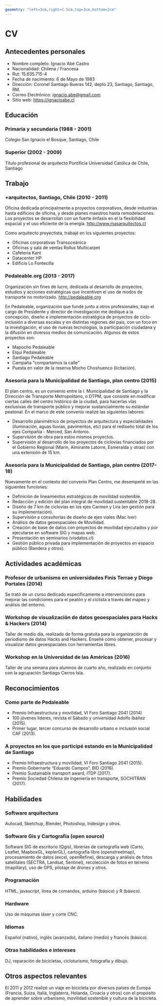 ```yaml
---
geometry: "left=3cm,right=1.5cm,top=3cm,bottom=2cm"
---
```


# CV

## Antecedentes personales

- Nombre completo: Ignacio Abé Castro
- Nacionalidad: Chilena / Francesa
- Rut: 15.635.715-4
- Fecha de nacimiento: 6 de Mayo de 1983
- Dirección: Coronel Santiago Bueras 142, depto 23, Santiago, Santiago, RM.
- Correo Electrónico: ignacio.abe@gmail.com
- Sitio web: <https://ignacioabe.cl>

<!-- Incluir presentación breve -->

## Educación

### Primaria y secundaria (1988 - 2001)

Colegio San Ignacio el Bosque, Santiago, Chile

### Superior (2002 - 2009)

Título profesional de arquitecto Pontificia Universidad Católica de Chile, Santiago

## Trabajo

### +arquitectos, Santiago, Chile (2010 - 2011)

Oficina dedicada principalmente a proyectos corporativos, desde industrias hasta edificios de oficina, y desde planes maestros hasta remodelaciones. Los proyectos se desarrollan con un fuerte énfasis en el la flexibilidad espacial y el uso eficiente de la energía. <http://www.masarquitectos.cl>  

Como arquitecto proyectista, trabajé en los siguientes proyectos:

- Oficinas corporativas Transoceánica
- Oficinas y sala de ventas Rollux Multicarpet
- Cafetería Kant
- Datacenter HP
- Edificio Lo Fontecilla

<!-- ### Oficinas ComparaOnline.com (2011)

Consiste en una planta libre de oficinas para el sitio de internet comparaOnline, de 300 m2, incluyendo todas las instalaciones, muebles in situ, revestimientos y espacios exteriores. <http://www.comparaonline.com>

Trabajé (asociado con dos colegas) en el proyecto de habilitación interior. -->

### Pedaleable.org (2013 - 2017)

Organización sin fines de lucro, dedicada al desarrollo de proyectos, estudios y acciones estratégicas que incentiven el uso de modos de transporte no motorizado.
<http://pedaleable.org>

En Pedaleable, organización que fundé junto a otros profesionales, bajo el cargo de Presidente y director de investigación me dediqué a la concepción, diseño e implementación estratégica de proyectos de ciclo-inclusión a diversas escalas y en distintas regiones del país, con un foco en la investigación, el uso de nuevas tecnologías, la participación ciudadana y la difusión en diversos medios de comunicación. Algunos de estos proyectos son:

- Mapocho Pedaleable
- Elqui Pedaleable
- Santiago Pedaleable
- Campaña "compartamos la calle"
- Puesta en valor de la reserva Mocho Choshuenco (licitación).

### Asesoría para la Municipalidad de Santiago, plan centro (2015)

El plan centro, es un convenio entre la I. Municipalidad de Santiago y la Dirección de Transporte Metropolitano, o DTPM, que consiste en modificar ciertas calles del centro histórico de la ciudad, para hacerlas vías exclusivas de transporte público y mejorar sustancialmente su estándar peatonal. En el marco de este convenio realizé las siguientes labores:

- Desarrollo planimétrico de proyectos de arquitectura y especialidades (iluminación, aguas lluvias, pavimentos, etc) para el rediseño total de los ejes Compañía - Merced, San Antonio.
- Supervisión de obra para estos mismos proyectos.
- Supervisión al desarrollo de los proyectos de ciclovías financiados por el Gobierno Regional (Marín, Almirante Latorre, Esmeralda y otras) con una extensión de 15 km.

### Asesoría para la Municipalidad de Santiago, plan centro (2017-18)

Nuevamente en el contexto del convenio Plan Centro, me desempeñé en las siguientes funciones:

- Definición de lineamientos estratégicos de movilidad sostenible.
- Redacción y edición del plan integral de movilidad sustentable 2018-28.
- Diseño de 7 km de ciclovías en los ejes Carmen y Lira (en gestión para su implementación).
- Supervisión a consultorías de diseño de ejes viales (Mac Iver)
- Análisis de datos geoespaciales de Movilidad.
- Creación de base de datos con proyectos de movilidad ejecutados y por ejecutarse en software SIG y mapas web.
- Presentación en seminarios (visdatos.cl)
- Gestión público privada para implementación de proyectos en espacio público (Bandera y otros).

## Actividades académicas

### Profesor de urbanismo en universidades Finis Terrae y Diego Portales (2014)

Se trató de un curso dedicado específicamente a intervenciones para mejorar las condiciones para el peatón y el ciclista a través del mapeo y análisis del entorno.

### Workshop de visualización de datos geoespaciales para Hacks & Hackers (2014)

Taller de medio día, realizado de forma gratuita para la organización de periodismo de datos Hacks and Hackers. Enseñé cómo obtener, procesar y visualizar datos geoespaciales con herramientas libres.

### Workshop en la Universidad de las Américas (2016)

Taller de una semana para alumnos de cuarto año, realizado en conjunto con la agrupación Santiago Cerros Isla.

## Reconocimientos

### Como parte de Pedaleable

- Premio Infraestructura y movilidad, VI Foro Santiago 2041 (2014)
- 100 jóvenes líderes, revista el Sábado y universidad Adolfo Ibáñez (2015).
- Primer lugar, tercer concurso de desarrollo urbano e inclusión social CAF (2013).

### A proyectos en los que participé estando en la Municipalidad de Santiago

- Premio Infraestructura y movilidad, VI Foro Santiago 2041 (2015).
- Premio Gobernarte “Eduardo Campos”, BID (2016).
- Premio Sustainable transport award, ITDP (2017).
- Premio Sociedad Chilena de ingeniería en transporte, SOCHITRAN (2017).

## Habilidades

<!-- Incluir descripción -->

### Software arquitectura

Autocad, Sketchup, Blender, Photoshop, Indesign y otros.

### Software Gis y Cartografía (open source)

Software SIG de escritorio (Qgis), librerías de cartografía web (Carto, Leaflet, MapboxGL, keplerGL), cartografía libre (openstreetmap), procesamiento de datos (excel, openRefine), descarga y análisis de fotos satelitales (SECTRA, Landsat, Sentinel), recolección de fotos en terreno (mapillary), uso de GPS, pilotaje de drones y otros.

### Programación

HTML, javascript, línea de comandos, arduino (básico) y R (básico).

### Hardware

Uso de máquinas láser y corte CNC.

### Idiomas

Español (nativo), inglés (avanzado), italiano (medio) y francés (básico).

### Otras habilidades e intereses

DJ, reparación de bicicletas, cicloturismo, fotografía y dibujo.

## Otros aspectos relevantes

El 2011 y 2012 realizé un viaje en bicicleta por diversos países de Europa (Francia, Suiza, Italia, Inglaterra, Holanda, Croacia y otros) con el propósito de aprender sobre urbanismo, movilidad sostenible y cultura de la bicicleta.